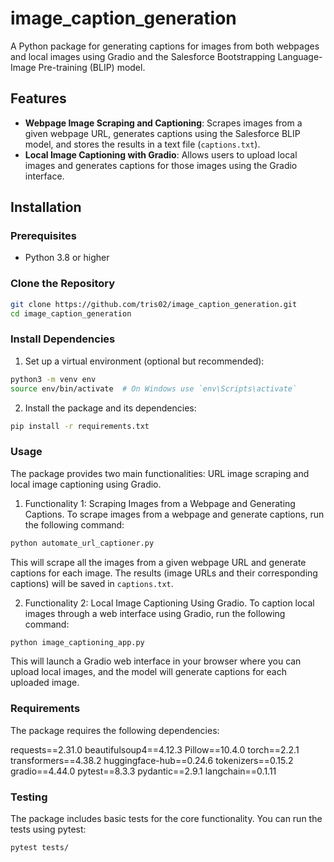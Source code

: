 # image_caption_generation

A Python package for generating captions for images from both webpages and local images using Gradio and the Salesforce Bootstrapping Language-Image Pre-training (BLIP) model.

## Features

- **Webpage Image Scraping and Captioning**: Scrapes images from a given webpage URL, generates captions using the Salesforce BLIP model, and stores the results in a text file (`captions.txt`).
- **Local Image Captioning with Gradio**: Allows users to upload local images and generates captions for those images using the Gradio interface.
  
## Installation

### Prerequisites

- Python 3.8 or higher

### Clone the Repository

```bash
git clone https://github.com/tris02/image_caption_generation.git
cd image_caption_generation
```

### Install Dependencies
1. Set up a virtual environment (optional but recommended):

```bash
python3 -m venv env
source env/bin/activate  # On Windows use `env\Scripts\activate`
```

2. Install the package and its dependencies:

```bash
pip install -r requirements.txt
```

### Usage
The package provides two main functionalities: URL image scraping and local image captioning using Gradio.

1. Functionality 1: Scraping Images from a Webpage and Generating Captions. To scrape images from a webpage and generate captions, run the following command: 

```bash
python automate_url_captioner.py
```

This will scrape all the images from a given webpage URL and generate captions for each image. The results (image URLs and their corresponding captions) will be saved in `captions.txt`.

2. Functionality 2: Local Image Captioning Using Gradio. To caption local images through a web interface using Gradio, run the following command:

```bash
python image_captioning_app.py
```

This will launch a Gradio web interface in your browser where you can upload local images, and the model will generate captions for each uploaded image.

### Requirements

The package requires the following dependencies:

requests==2.31.0
beautifulsoup4==4.12.3
Pillow==10.4.0
torch==2.2.1
transformers==4.38.2
huggingface-hub==0.24.6
tokenizers==0.15.2
gradio==4.44.0
pytest==8.3.3
pydantic==2.9.1
langchain==0.1.11

### Testing
The package includes basic tests for the core functionality. You can run the tests using pytest:

```bash
pytest tests/
```